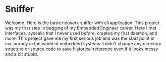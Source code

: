 # Sniffer

Welcome. Here is the basic network sniffer with cli application. This project was my first step in begging of my Embedded Engineer career. Here I met interfaces, syscalls that I never used before, created my first daemon, and more. This project gave me my first serious job and was the start point in my journey in the world of embedded systems. I didn't change any directory structure or source code to save historical reference even if it looks messy and a bit stupid.

